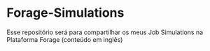 # Forage-Simulations
Esse repositório será para compartilhar os meus Job Simulations na Plataforma Forage (conteúdo em inglês)
